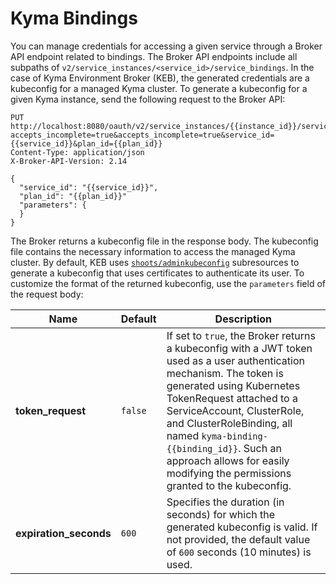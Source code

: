# Kyma Bindings

You can manage credentials for accessing a given service through a Broker API endpoint related to bindings. The Broker API endpoints include all subpaths of `v2/service_instances/<service_id>/service_bindings`. In the case of Kyma Environment Broker (KEB), the generated credentials are a kubeconfig for a managed Kyma cluster. To generate a kubeconfig for a given Kyma instance, send the following request to the Broker API:

```
PUT http://localhost:8080/oauth/v2/service_instances/{{instance_id}}/service_bindings/{{binding_id}}?accepts_incomplete=true&accepts_incomplete=true&service_id={{service_id}}&plan_id={{plan_id}}
Content-Type: application/json
X-Broker-API-Version: 2.14

{
  "service_id": "{{service_id}}",
  "plan_id": "{{plan_id}}"
  "parameters": {
  }
}
```

The Broker returns a kubeconfig file in the response body. The kubeconfig file contains the necessary information to access the managed Kyma cluster. By default, KEB uses [`shoots/adminkubeconfig`](https://github.com/gardener/gardener/blob/master/docs/usage/shoot_access.md#shootsadminkubeconfig-subresource) subresources to generate a kubeconfig that uses certificates to authenticate its user. To customize the format of the returned kubeconfig, use the `parameters` field of the request body:

| Name                   | Default | Description                                                                                                                                                                                                                                                                                                                                                          |
|------------------------|---------|----------------------------------------------------------------------------------------------------------------------------------------------------------------------------------------------------------------------------------------------------------------------------------------------------------------------------------------------------------------------|
| **token_request**      | `false` | If set to `true`, the Broker returns a kubeconfig with a JWT token used as a user authentication mechanism. The token is generated using Kubernetes TokenRequest attached to a ServiceAccount, ClusterRole, and ClusterRoleBinding, all named `kyma-binding-{{binding_id}}`. Such an approach allows for easily modifying the permissions granted to the kubeconfig. |
| **expiration_seconds** | `600`   | Specifies the duration (in seconds) for which the generated kubeconfig is valid. If not provided, the default value of `600` seconds (10 minutes) is used.                                                                                                                                                                                                             |